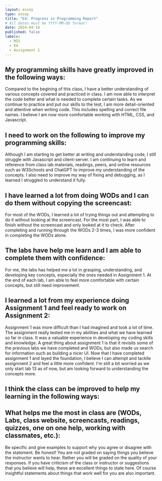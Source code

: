 ```yaml
---
layout: essay
type: essay
title: "E4: Progress in Programming Report"
# All dates must be YYYY-MM-DD format!
date: 2024-04-10
published: false
labels:
  - MIS
  - E4
  - Assignment 1
---
```


## My programming skills have greatly improved in the following ways:
Compared to the begining of this class, I have a better understanding of various concepts covered and practiced in class. I am now able to interpret the code better and what is needed to complete certain tasks. As we continue to practice and put our skills to the test, I am more detail-oriented and attentive when writing code. This includes spelling and correct file names. I believe I am now more comfortable working with HTML, CSS, and Javascript.

## I need to work on the following to improve my programming skills:
Although I am starting to get better at writing and understanding code, I still struggle with Javascript and client-server. I am continuing to learn and reference from class lab materials, readings, peers, and online resources such as W3Schools and ChatGPT to improve my understanding of the concepts. I also need to improve my way of fixing and debugging, as I learned I struggled to understand it fully.

## I have learned a lot from doing WODs and I can do them without copying the screencast:
For most of the WODs, I learned a lot of trying things out and attempting to do it without looking at the screencast. For the most part, I was able to finish without the screencast and only looked at it to check. After completing and running through the WODs 2-3 times, I was more confident in completing the WODs alone.

## The labs have help me learn and I am able to complete them with confidence:
For me, the labs has helped me a lot in grasping, understanding, and developing key concepts, especially the ones needed in Assignment 1. At the end of each lab, I am able to feel more comfortable with certain concepts, but still need improvement.

## I learned a lot from my experience doing Assignment 1 and feel ready to work on Assignment 2:
Assignment 1 was more difficult than I had imagined and took a lot of time. The assignment really tested me in my abilities and what we have learned so far in class. It was a valuable experience in developing my coding skills and knowledge. A great thing about assignment 1 is that it revisits some of the previous labs we have completed and WODs, but also made us search for information such as building a nicer UI. Now that I have completed assignment 1 and layed the foundation, I believe I can attempt and tacklle assignment 2 and feel a little more confident. I'm still a bit worried as we only start lab 13 as of now, but am looking forward to understanding the concepts more.

## I think the class can be improved to help my learning in the following ways:


## What helps me the most in class are (WODs, Labs, class website, screencasts, readings, quizzes, one on one help, working with classmates, etc.):


Be specific and give examples to support why you agree or disagree with the statement. Be honest! You are not graded on saying things you believe the instructor wants to hear. Rather you will be graded on the quality of your responses. If you have criticism of the class or instructor or suggestions that you believe will help, these are excellent things to state here. Of course insightful statements about things that work well for you are also important.
